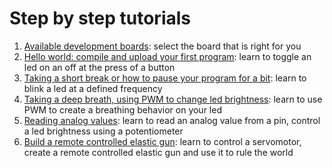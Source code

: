 # Step by step tutorials

1. [Available development boards](./00_development_boards.md): select the board that is right for you
2. [Hello world: compile and upload your first program](./01_your_first_program.md): learn to toggle an led on an off at the press of a button
3. [Taking a short break or how to pause your program for a bit](./02_blink_a_led.md): learn to blink a led at a defined frequency
4. [Taking a deep breath, using PWM to change led brightness](./03_led_brightness_with_pwm.md): learn to use PWM to create a breathing behavior on your led
5. [Reading analog values](./04_led_brightness_via_potentiometer.md): learn to read an analog value from a pin, control a led brightness using a potentiometer
6. [Build a remote controlled elastic gun](./05_servo_control_via_potentiometer.md): learn to control a servomotor, create a remote controlled elastic gun and use it to rule the world
